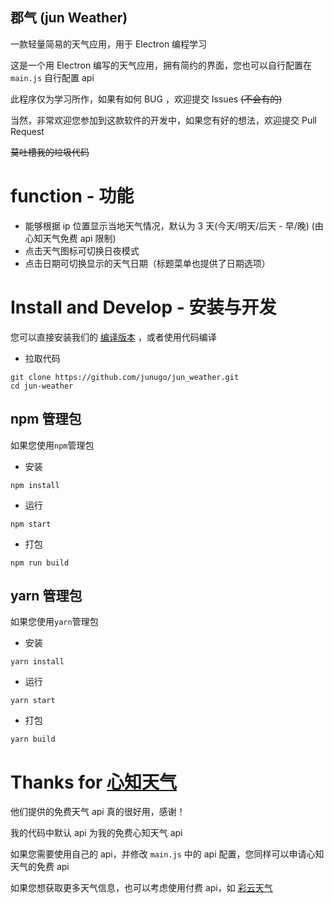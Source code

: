 **郡气 (jun Weather)**
-
一款轻量简易的天气应用，用于 Electron 编程学习

这是一个用 Electron 编写的天气应用，拥有简约的界面，您也可以自行配置在 `main.js` 自行配置 api

此程序仅为学习所作，如果有如何 BUG ，欢迎提交 Issues ~~(不会有的)~~

当然，非常欢迎您参加到这款软件的开发中，如果您有好的想法，欢迎提交 Pull Request

~~莫吐槽我的垃圾代码~~

# function - 功能
- 能够根据 ip 位置显示当地天气情况，默认为 3 天(今天/明天/后天 - 早/晚) (由心知天气免费 api 限制)
- 点击天气图标可切换日夜模式
- 点击日期可切换显示的天气日期（标题菜单也提供了日期选项）

# Install and Develop - 安装与开发
您可以直接安装我们的 [编译版本](https://github.com/junugo/jun_weather/releases) ，或者使用代码编译

- 拉取代码
```
git clone https://github.com/junugo/jun_weather.git
cd jun-weather
```
## npm 管理包
如果您使用`npm`管理包

- 安装
```
npm install
```
- 运行
```
npm start
```
- 打包
```
npm run build
```
## yarn 管理包
如果您使用`yarn`管理包

- 安装
```
yarn install
```
- 运行
```
yarn start
```
- 打包
```
yarn build
```

# Thanks for [心知天气](https://www.seniverse.com/)
他们提供的免费天气 api 真的很好用，感谢！

我的代码中默认 api 为我的免费心知天气 api

如果您需要使用自己的 api，并修改 `main.js` 中的 api 配置，您同样可以申请心知天气的免费 api

如果您想获取更多天气信息，也可以考虑使用付费 api，如 [彩云天气](https://www.caiyunapp.com/)
